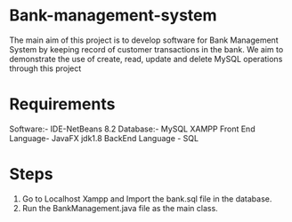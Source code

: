 # Bank-management-system
The main aim of this project is to develop software for Bank  Management System by keeping record of customer transactions in  the bank. We aim to demonstrate the use of create, read, update and  delete MySQL operations through this project

# Requirements
Software:- IDE-NetBeans 8.2
Database:- MySQL XAMPP
Front End Language- JavaFX jdk1.8
BackEnd Language - SQL

# Steps
1) Go to Localhost Xampp and Import the bank.sql file in the database.
2) Run the BankManagement.java file as the main class.
